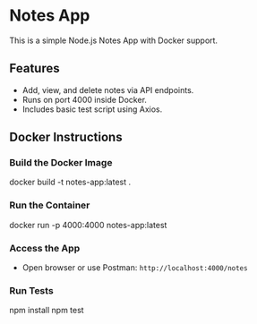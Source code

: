 # Notes App

This is a simple Node.js Notes App with Docker support.

## Features
- Add, view, and delete notes via API endpoints.
- Runs on port 4000 inside Docker.
- Includes basic test script using Axios.

## Docker Instructions

### Build the Docker Image

docker build -t notes-app:latest .

### Run the Container

docker run -p 4000:4000 notes-app:latest


### Access the App
- Open browser or use Postman: `http://localhost:4000/notes`

### Run Tests

npm install
npm test

